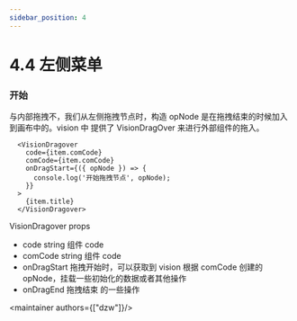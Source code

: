 ```yaml
---
sidebar_position: 4
---
```


# 4.4 左侧菜单

### 开始

  与内部拖拽不，我们从左侧拖拽节点时，构造 opNode 是在拖拽结束的时候加入到画布中的。vision 中 提供了 VisionDragOver 来进行外部组件的拖入。

  ```tsx
    <VisionDragover
      code={item.comCode}
      comCode={item.comCode}
      onDragStart={({ opNode }) => {
        console.log('开始拖拽节点', opNode);
      }}
    >
      {item.title}
    </VisionDragover>
  ```

  VisionDragover props

  - code  string 组件 code
  - comCode  string 组件 code
  - onDragStart  拖拽开始时，可以获取到 vision 根据 comCode 创建的 opNode，挂载一些初始化的数据或者其他操作
  - onDragEnd 拖拽结束 的一些操作

<maintainer authors={["dzw"]}/>



